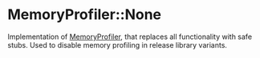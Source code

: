 # MemoryProfiler::None

Implementation of [MemoryProfiler](../../README.md), that replaces all functionality with safe stubs. Used to disable
memory profiling in release library variants.
